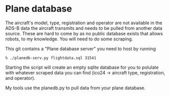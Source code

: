 # Plane database

The aircraft's model, type, registration and operator are not available in the ADS-B data the aircraft transmits and needs to be pulled from another data source. These are hard to come by as no public database exists that allows robots, to my knowledge. You will need to do some scraping.

This git contains a "Plane database server" you need to host by running

```
% ./planedb-serv.py flightdata.sql 31541
```

Starting the script will create an empty sqlite database for you to polulate with whatever scraped data you can find (ico24 -> aircraft type, registration, and operator).

My tools use the planedb.py to pull data from your plane database.
